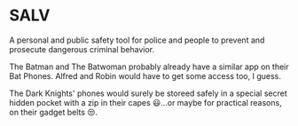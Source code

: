 # SALV
A personal and public safety tool for police and people to prevent and prosecute dangerous criminal behavior.

The Batman and The Batwoman probably already have a similar app on their Bat Phones. Alfred and Robin would have to get some access too, I guess. 




The Dark Knights' phones would surely be storeed safely in a special secret hidden pocket with a zip in their capes 😃...or maybe for practical reasons, on their gadget belts 😒.  
